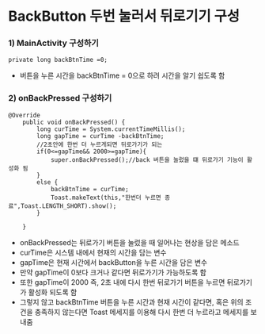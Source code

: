 # BackButton 두번 눌러서 뒤로기기 구성
### 1) MainActivity 구성하기
```
private long backBtnTime =0;
```
- 버튼을 누른 시간을 backBtnTime = 0으로 하려 시간을 알기 쉽도록 함

### 2) onBackPressed 구성하기
```
@Override
    public void onBackPressed() {
        long curTime = System.currentTimeMillis();
        long gapTime = curTime -backBtnTime;
        //2초안에 한번 더 누르게되면 뒤로가기가 되는
        if(0<=gapTime&& 2000>=gapTime){
            super.onBackPressed();//back 버튼을 눌렀을 떄 뒤로가기 기능이 활성화 됨
        }
        else {
            backBtnTime = curTime;
            Toast.makeText(this,"한번더 누르면 종료",Toast.LENGTH_SHORT).show();
        }

    }
```
- onBackPressed는 뒤로가기 버튼을 눌렀을 때 일어나는 현상을 담은 메소드
- curTime은 시스템 내에서 현재의 시간을 담는 변수
- gapTime은 현재 시간에서 backButton을 누른 시간을 담은 변수
- 만약 gapTime이 0보다 크거나 같다면 뒤로가기가 가능하도록 함
- 또한 gapTime이 2000 즉, 2초 내에 다시 한번 뒤로가기 버튼을 누르면 뒤로가기가 활성화 되도록 함
- 그렇지 않고 backBtnTime 버튼을 누른 시간과 현재 시간이 같다면, 혹은 위의 조건을 충족하지 않는다면 Toast 메세지를 이용해 다시 한번 더 누르라고 메세지를 보내줌

